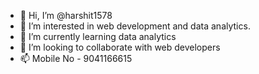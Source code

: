 - 👋 Hi, I’m @harshit1578
- 👀 I’m interested in web development and data analytics.
- 🌱 I’m currently learning data analytics
- 💞️ I’m looking to collaborate with web developers
- 📫 Mobile No - 9041166615

<!---
harshit1578/harshit1578 is a ✨ special ✨ repository because its `README.md` (this file) appears on your GitHub profile.
You can click the Preview link to take a look at your changes.
--->
